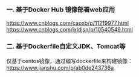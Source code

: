 ### 一. 基于Docker Hub 镜像部署web应用
https://www.cnblogs.com/caoxb/p/11219977.html
https://www.cnblogs.com/jxldjsn/p/10540549.html

### 二. 基于Dockerfile自定义JDK、Tomcat等
仅基于centos镜像，通过编写dockerfile来构建镜像：https://www.jianshu.com/p/ab0de243736a